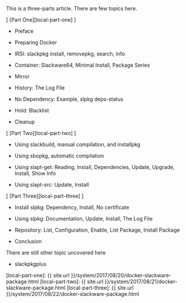 This is a three-parts article.
There are few topics here.

[ [Part One][local-part-one] ]

*	Preface

*	Preparing Docker

*	IRSI: slackpkg install, removepkg, search, info

*	Container: Slackware64, Minimal Install, Package Series

*	Mirror

*	History: The Log File

*	No Dependency: Example, slpkg deps-status

*	Hold: Blacklist

*	Cleanup

[ [Part Two][local-part-two] ]

*	Using slackbuild, manual compilation, and installpkg

*	Using sbopkg, automatic compilation

*	Using slapt-get: Reading, Install, Dependencies, Update, Upgrade, Install, Show Info

*	Using slapt-src: Update, Install

[ [Part Three][local-part-three] ]

*	Install slpkg: Dependency, Install, No certificate

*	Using slpkg: Documentation, Update, Install, The Log File

*	Repository: List, Configuration, Enable, List Package, Install Package

*	Conclusion

There are still other topic uncovered here

*	slackpkgplus

[//]: <> ( -- -- -- links below -- -- -- )

[local-part-one]:   {{ site.url }}/system/2017/08/20/docker-slackware-package.html
[local-part-two]:   {{ site.url }}/system/2017/08/21/docker-slackware-package.html
[local-part-three]: {{ site.url }}/system/2017/08/22/docker-slackware-package.html
